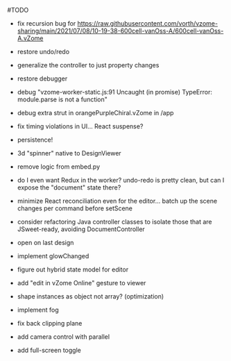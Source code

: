 #TODO

 - fix recursion bug for https://raw.githubusercontent.com/vorth/vzome-sharing/main/2021/07/08/10-19-38-600cell-vanOss-A/600cell-vanOss-A.vZome


 - restore undo/redo
 - generalize the controller to just property changes


 - restore debugger

 - debug "vzome-worker-static.js:91 Uncaught (in promise) TypeError: module.parse is not a function"

 - debug extra strut in orangePurpleChiral.vZome in /app

 - fix timing violations in UI... React suspense?

 - persistence!

 - 3d "spinner" native to DesignViewer


 - remove logic from embed.py

 - do I even want Redux in the worker?  undo-redo is pretty clean, but can I expose the "document" state there?

 - minimize React reconciliation even for the editor... batch up the scene changes per command before setScene

 - consider refactoring Java controller classes to isolate those that are JSweet-ready, avoiding DocumentController
 

 - open on last design
 
 - implement glowChanged
 - figure out hybrid state model for editor
 - add "edit in vZome Online" gesture to viewer
 - shape instances as object not array? (optimization)

 - implement fog
 - fix back clipping plane
 - add camera control with parallel
 - add full-screen toggle

